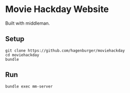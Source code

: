 # Movie Hackday Website

Built with middleman.

## Setup

    git clone https://github.com/hagenburger/moviehackday
    cd moviehackday
    bundle

## Run

    bundle exec mm-server
